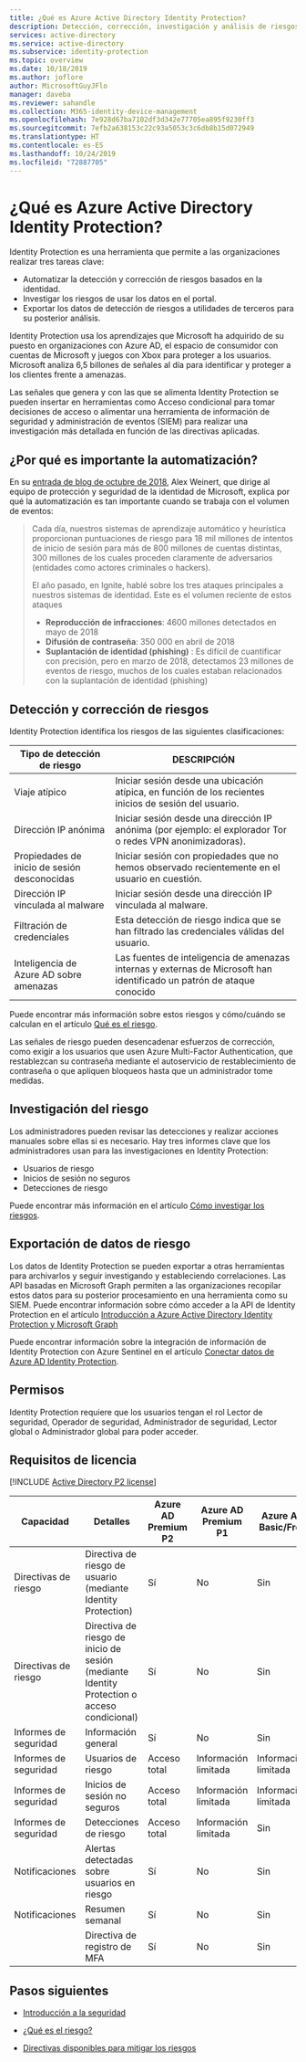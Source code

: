 ```yaml
---
title: ¿Qué es Azure Active Directory Identity Protection?
description: Detección, corrección, investigación y análisis de riesgos con Azure AD Identity Protection
services: active-directory
ms.service: active-directory
ms.subservice: identity-protection
ms.topic: overview
ms.date: 10/18/2019
ms.author: joflore
author: MicrosoftGuyJFlo
manager: daveba
ms.reviewer: sahandle
ms.collection: M365-identity-device-management
ms.openlocfilehash: 7e928d67ba7102df3d342e77705ea895f9230ff3
ms.sourcegitcommit: 7efb2a638153c22c93a5053c3c6db8b15d072949
ms.translationtype: HT
ms.contentlocale: es-ES
ms.lasthandoff: 10/24/2019
ms.locfileid: "72887705"
---
```

# <a name="what-is-azure-active-directory-identity-protection"></a>¿Qué es Azure Active Directory Identity Protection?

Identity Protection es una herramienta que permite a las organizaciones realizar tres tareas clave:

- Automatizar la detección y corrección de riesgos basados en la identidad.
- Investigar los riesgos de usar los datos en el portal.
- Exportar los datos de detección de riesgos a utilidades de terceros para su posterior análisis.

Identity Protection usa los aprendizajes que Microsoft ha adquirido de su puesto en organizaciones con Azure AD, el espacio de consumidor con cuentas de Microsoft y juegos con Xbox para proteger a los usuarios. Microsoft analiza 6,5 billones de señales al día para identificar y proteger a los clientes frente a amenazas.

Las señales que genera y con las que se alimenta Identity Protection se pueden insertar en herramientas como Acceso condicional para tomar decisiones de acceso o alimentar una herramienta de información de seguridad y administración de eventos (SIEM) para realizar una investigación más detallada en función de las directivas aplicadas.

## <a name="why-is-automation-important"></a>¿Por qué es importante la automatización?

En su [entrada de blog de octubre de 2018](https://techcommunity.microsoft.com/t5/Azure-Active-Directory-Identity/Eight-essentials-for-hybrid-identity-3-Securing-your-identity/ba-p/275843), Alex Weinert, que dirige al equipo de protección y seguridad de la identidad de Microsoft, explica por qué la automatización es tan importante cuando se trabaja con el volumen de eventos:

> Cada día, nuestros sistemas de aprendizaje automático y heurística proporcionan puntuaciones de riesgo para 18 mil millones de intentos de inicio de sesión para más de 800 millones de cuentas distintas, 300 millones de los cuales proceden claramente de adversarios (entidades como actores criminales o hackers).
>
> El año pasado, en Ignite, hablé sobre los tres ataques principales a nuestros sistemas de identidad. Este es el volumen reciente de estos ataques
>   
>   - **Reproducción de infracciones**: 4600 millones detectados en mayo de 2018
>   - **Difusión de contraseña**: 350 000 en abril de 2018
>   - **Suplantación de identidad (phishing)** : Es difícil de cuantificar con precisión, pero en marzo de 2018, detectamos 23 millones de eventos de riesgo, muchos de los cuales estaban relacionados con la suplantación de identidad (phishing)

## <a name="risk-detection-and-remediation"></a>Detección y corrección de riesgos

Identity Protection identifica los riesgos de las siguientes clasificaciones:

| Tipo de detección de riesgo | DESCRIPCIÓN |
| --- | --- |
| Viaje atípico | Iniciar sesión desde una ubicación atípica, en función de los recientes inicios de sesión del usuario. |
| Dirección IP anónima | Iniciar sesión desde una dirección IP anónima (por ejemplo: el explorador Tor o redes VPN anonimizadoras). |
| Propiedades de inicio de sesión desconocidas | Iniciar sesión con propiedades que no hemos observado recientemente en el usuario en cuestión. |
| Dirección IP vinculada al malware | Iniciar sesión desde una dirección IP vinculada al malware. |
| Filtración de credenciales | Esta detección de riesgo indica que se han filtrado las credenciales válidas del usuario. |
| Inteligencia de Azure AD sobre amenazas | Las fuentes de inteligencia de amenazas internas y externas de Microsoft han identificado un patrón de ataque conocido |

Puede encontrar más información sobre estos riesgos y cómo/cuándo se calculan en el artículo [Qué es el riesgo](concept-identity-protection-risks.md).

Las señales de riesgo pueden desencadenar esfuerzos de corrección, como exigir a los usuarios que usen Azure Multi-Factor Authentication, que restablezcan su contraseña mediante el autoservicio de restablecimiento de contraseña o que apliquen bloqueos hasta que un administrador tome medidas.

## <a name="risk-investigation"></a>Investigación del riesgo

Los administradores pueden revisar las detecciones y realizar acciones manuales sobre ellas si es necesario. Hay tres informes clave que los administradores usan para las investigaciones en Identity Protection:

- Usuarios de riesgo
- Inicios de sesión no seguros
- Detecciones de riesgo

Puede encontrar más información en el artículo [Cómo investigar los riesgos](howto-identity-protection-investigate-risk.md).

## <a name="exporting-risk-data"></a>Exportación de datos de riesgo

Los datos de Identity Protection se pueden exportar a otras herramientas para archivarlos y seguir investigando y estableciendo correlaciones. Las API basadas en Microsoft Graph permiten a las organizaciones recopilar estos datos para su posterior procesamiento en una herramienta como su SIEM. Puede encontrar información sobre cómo acceder a la API de Identity Protection en el artículo [Introducción a Azure Active Directory Identity Protection y Microsoft Graph](howto-identity-protection-graph-api.md)

Puede encontrar información sobre la integración de información de Identity Protection con Azure Sentinel en el artículo [Conectar datos de Azure AD Identity Protection](../../sentinel/connect-azure-ad-identity-protection.md).

## <a name="permissions"></a>Permisos

Identity Protection requiere que los usuarios tengan el rol Lector de seguridad, Operador de seguridad, Administrador de seguridad, Lector global o Administrador global para poder acceder.

## <a name="license-requirements"></a>Requisitos de licencia

[!INCLUDE [Active Directory P2 license](../../../includes/active-directory-p2-license.md)]

| Capacidad | Detalles | Azure AD Premium P2 | Azure AD Premium P1 | Azure AD Basic/Free |
| --- | --- | --- | --- | --- |
| Directivas de riesgo | Directiva de riesgo de usuario (mediante Identity Protection) | Sí | No | Sin |
| Directivas de riesgo | Directiva de riesgo de inicio de sesión (mediante Identity Protection o acceso condicional) | Sí | No | Sin |
| Informes de seguridad | Información general | Sí | No | Sin |
| Informes de seguridad | Usuarios de riesgo | Acceso total | Información limitada | Información limitada |
| Informes de seguridad | Inicios de sesión no seguros | Acceso total | Información limitada | Información limitada |
| Informes de seguridad | Detecciones de riesgo | Acceso total | Información limitada | Sin |
| Notificaciones | Alertas detectadas sobre usuarios en riesgo | Sí | No | Sin |
| Notificaciones | Resumen semanal | Sí | No | Sin |
| | Directiva de registro de MFA | Sí | No | Sin |

## <a name="next-steps"></a>Pasos siguientes

- [Introducción a la seguridad](concept-identity-protection-security-overview.md)

- [¿Qué es el riesgo?](concept-identity-protection-risks.md)

- [Directivas disponibles para mitigar los riesgos](concept-identity-protection-policies.md)
